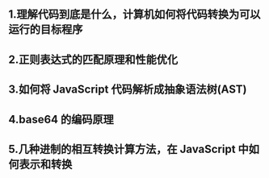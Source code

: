 ## 1.理解代码到底是什么，计算机如何将代码转换为可以运行的目标程序

## 2.正则表达式的匹配原理和性能优化

## 3.如何将 JavaScript 代码解析成抽象语法树(AST)

## 4.base64 的编码原理

## 5.几种进制的相互转换计算方法，在 JavaScript 中如何表示和转换
